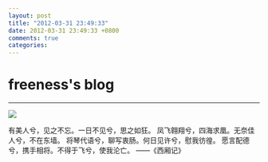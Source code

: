 ```yaml
---
layout: post
title: "2012-03-31 23:49:33"
date: 2012-03-31 23:49:33 +0800
comments: true
categories: 
---
```


# freeness's blog

----------

![](http://okqmqrbgo.bkt.clouddn.com/201203312349331.jpg)

>
有美人兮，见之不忘。一日不见兮，思之如狂。
凤飞翱翔兮，四海求凰。无奈佳人兮，不在东墙。
将琴代语兮，聊写衷肠。何日见许兮，慰我彷徨。
愿言配德兮，携手相将。不得于飞兮，使我沦亡。
——《西厢记》